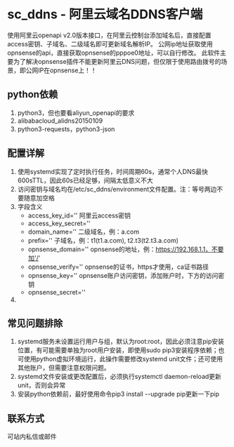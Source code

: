 # sc_ddns - 阿里云域名DDNS客户端
使用阿里云openapi v2.0版本接口，在阿里云控制台添加域名后，直接配置access密钥、子域名、二级域名即可更新域名解析IP。
公网ip地址获取使用opnsense的api，直接获取opnsense的pppoe0地址，可以自行修改。
此软件主要为了解决opnsense插件不能更新阿里云DNS问题，但仅限于使用路由拨号的场景，即公网IP在opnsense上！！

## python依赖
1. python3，但也要看aliyun_openapi的要求
2. alibabacloud_alidns20150109
3. python3-requests，python3-json

## 配置详解
1. 使用systemd实现了定时执行任务，时间周期60s，通常个人DNS最快600sTTL，因此60s已经足够，间隔太低意义不大
2. 访问密钥与域名均在/etc/sc_ddns/environment文件配置。注：等号两边不要随意加空格
3. 字段含义
	 - access_key_id=''	阿里云access密钥
	 - access_key_secret=''
	 - domain_name=''	二级域名，例：a.com
	 - prefix=''		子域名，例：t1(t1.a.com), t2.t3(t2.t3.a.com)
	 - opnsense_domain=''	opnsense的地址，例：https://192.168.1.1，不要加'/'
	 - opnsense_verify=''	opnsense的证书，https才使用，ca证书路径
	 - opnsense_key=''	opnsense账户访问密钥，添加账户时，下方的访问密钥
	 - opnsense_secret=''
4. 

## 常见问题排除
1. systemd服务未设置运行用户与组，默认为root:root，因此必须注意pip安装位置，有可能需要单独为root用户安装，即使用sudo pip3安装程序依赖；也可使用python虚拟环境运行，此操作需要修改systemd unit文件；还可使用其他账户，但需要注意权限问题。
2. systemd文件安装或更改配置后，必须执行systemctl daemon-reload更新unit，否则会异常
3. 安装python依赖前，最好使用命令pip3 install --upgrade pip更新一下pip

## 联系方式
可站内私信或邮件
